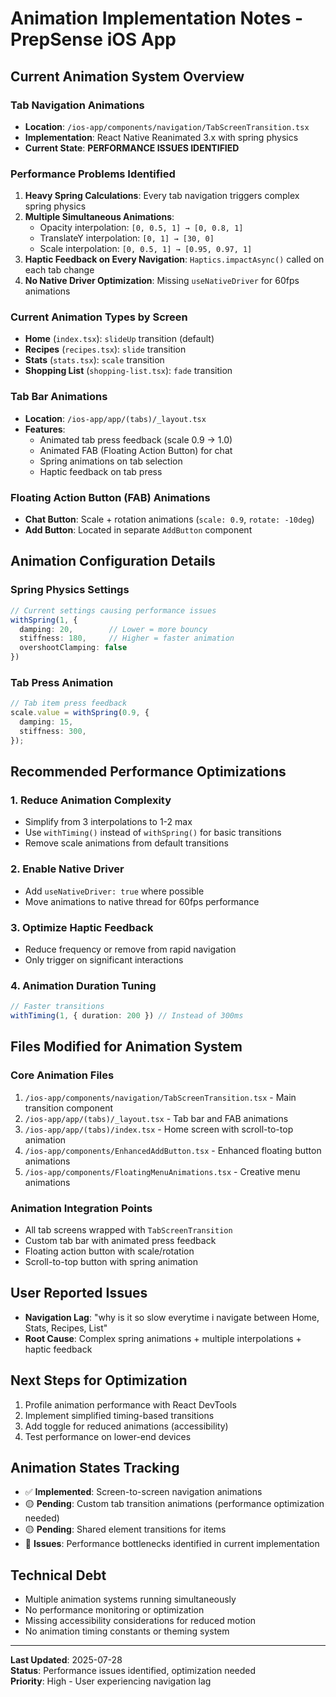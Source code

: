 # Animation Implementation Notes - PrepSense iOS App

## Current Animation System Overview

### Tab Navigation Animations
- **Location**: `/ios-app/components/navigation/TabScreenTransition.tsx`
- **Implementation**: React Native Reanimated 3.x with spring physics
- **Current State**: **PERFORMANCE ISSUES IDENTIFIED**

### Performance Problems Identified
1. **Heavy Spring Calculations**: Every tab navigation triggers complex spring physics
2. **Multiple Simultaneous Animations**: 
   - Opacity interpolation: `[0, 0.5, 1] → [0, 0.8, 1]`
   - TranslateY interpolation: `[0, 1] → [30, 0]`  
   - Scale interpolation: `[0, 0.5, 1] → [0.95, 0.97, 1]`
3. **Haptic Feedback on Every Navigation**: `Haptics.impactAsync()` called on each tab change
4. **No Native Driver Optimization**: Missing `useNativeDriver` for 60fps animations

### Current Animation Types by Screen
- **Home** (`index.tsx`): `slideUp` transition (default)
- **Recipes** (`recipes.tsx`): `slide` transition  
- **Stats** (`stats.tsx`): `scale` transition
- **Shopping List** (`shopping-list.tsx`): `fade` transition

### Tab Bar Animations
- **Location**: `/ios-app/app/(tabs)/_layout.tsx`
- **Features**:
  - Animated tab press feedback (scale 0.9 → 1.0)
  - Animated FAB (Floating Action Button) for chat
  - Spring animations on tab selection
  - Haptic feedback on tab press

### Floating Action Button (FAB) Animations
- **Chat Button**: Scale + rotation animations (`scale: 0.9`, `rotate: -10deg`)
- **Add Button**: Located in separate `AddButton` component

## Animation Configuration Details

### Spring Physics Settings
```typescript
// Current settings causing performance issues
withSpring(1, {
  damping: 20,        // Lower = more bouncy
  stiffness: 180,     // Higher = faster animation
  overshootClamping: false
})
```

### Tab Press Animation
```typescript
// Tab item press feedback
scale.value = withSpring(0.9, {
  damping: 15,
  stiffness: 300,
});
```

## Recommended Performance Optimizations

### 1. Reduce Animation Complexity
- Simplify from 3 interpolations to 1-2 max
- Use `withTiming()` instead of `withSpring()` for basic transitions
- Remove scale animations from default transitions

### 2. Enable Native Driver
- Add `useNativeDriver: true` where possible
- Move animations to native thread for 60fps performance

### 3. Optimize Haptic Feedback
- Reduce frequency or remove from rapid navigation
- Only trigger on significant interactions

### 4. Animation Duration Tuning
```typescript
// Faster transitions
withTiming(1, { duration: 200 }) // Instead of 300ms
```

## Files Modified for Animation System

### Core Animation Files
1. `/ios-app/components/navigation/TabScreenTransition.tsx` - Main transition component
2. `/ios-app/app/(tabs)/_layout.tsx` - Tab bar and FAB animations
3. `/ios-app/app/(tabs)/index.tsx` - Home screen with scroll-to-top animation
4. `/ios-app/components/EnhancedAddButton.tsx` - Enhanced floating button animations
5. `/ios-app/components/FloatingMenuAnimations.tsx` - Creative menu animations

### Animation Integration Points
- All tab screens wrapped with `TabScreenTransition`
- Custom tab bar with animated press feedback
- Floating action button with scale/rotation
- Scroll-to-top button with spring animation

## User Reported Issues
- **Navigation Lag**: "why is it so slow everytime i navigate between Home, Stats, Recipes, List"
- **Root Cause**: Complex spring animations + multiple interpolations + haptic feedback

## Next Steps for Optimization
1. Profile animation performance with React DevTools
2. Implement simplified timing-based transitions
3. Add toggle for reduced animations (accessibility)
4. Test performance on lower-end devices

## Animation States Tracking
- ✅ **Implemented**: Screen-to-screen navigation animations
- 🟡 **Pending**: Custom tab transition animations (performance optimization needed)
- 🟡 **Pending**: Shared element transitions for items
- 🔴 **Issues**: Performance bottlenecks identified in current implementation

## Technical Debt
- Multiple animation systems running simultaneously
- No performance monitoring or optimization
- Missing accessibility considerations for reduced motion
- No animation timing constants or theming system

---
**Last Updated**: 2025-07-28  
**Status**: Performance issues identified, optimization needed  
**Priority**: High - User experiencing navigation lag
